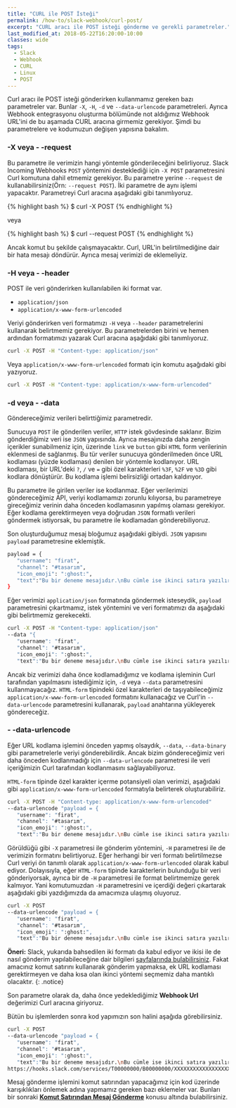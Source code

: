 ```yaml
---
title: "CURL ile POST İsteği"
permalink: /how-to/slack-webhook/curl-post/
excerpt: "CURL aracı ile POST isteği gönderme ve gerekli parametreler."
last_modified_at: 2018-05-22T16:20:00-10:00
classes: wide
tags:
  - Slack
  - Webhook
  - CURL
  - Linux
  - POST
---
```


Curl aracı ile POST isteği gönderirken kullanmamız gereken bazı parametreler var. Bunlar `-X`, `-H`, `-d` ve `--data-urlencode` parametreleri. Ayrıca Webhook entegrasyonu oluşturma bölümünde not aldığımız Webhook URL'ini de bu aşamada CURL aracına girmemiz gerekiyor. Şimdi bu parametrelere ve kodumuzun değişen yapısına bakalım.

### -X veya - -request

Bu parametre ile verimizin hangi yöntemle gönderileceğini belirliyoruz. Slack Incoming Webhooks `POST` yöntemini desteklediği için `-X POST` parametresini Curl komutuna dahil etmemiz gerekiyor. Bu parametre yerine `--request` de kullanabilirsiniz(Örn: `--request POST`). İki parametre de aynı işlemi yapacaktır. Parametreyi Curl aracına aşağıdaki gibi tanımlıyoruz.

{% highlight bash %}
$ curl -X POST
{% endhighlight %}

veya

{% highlight bash %}
$ curl --request POST
{% endhighlight %}

Ancak komut bu şekilde çalışmayacaktır. Curl, URL'in belirtilmediğine dair bir hata mesajı döndürür. Ayrıca mesaj verimizi de eklemeliyiz.

### -H veya - -header

POST ile veri gönderirken kullanılabilen iki format var.

* `application/json`
* `application/x-www-form-urlencoded`

Veriyi gönderirken veri formatımızı `-H` veya `--header` parametrelerini kullanarak belirtmemiz gerekiyor. Bu parametrelerden birini ve hemen ardından formatımızı yazarak Curl aracına aşağıdaki gibi tanımlıyoruz.

```bash
curl -X POST -H "Content-type: application/json"
```

Veya `application/x-www-form-urlencoded` formatı için komutu aşağıdaki gibi yazıyoruz.

```bash
curl -X POST -H "Content-type: application/x-www-form-urlencoded"
```

### -d veya - -data

Göndereceğimiz verileri belirttiğimiz parametredir.

Sunucuya `POST` ile gönderilen veriler, `HTTP` istek gövdesinde saklanır. Bizim gönderdiğimiz veri ise `JSON` yapısında. Ayrıca mesajınızda daha zengin içerikler sunabilmeniz için, üzerinde `link` ve `button` gibi `HTML` form verilerinin eklenmesi de sağlanmış. Bu tür veriler sunucuya gönderilmeden önce URL kodlaması (yüzde kodlaması) denilen bir yöntemle kodlanıyor. URL kodlaması, bir URL'deki `?`, `/` ve `=` gibi özel karakterleri `%3F`, `%2F` ve `%3D` gibi kodlara dönüştürür. Bu kodlama işlemi belirsizliği ortadan kaldırıyor.

Bu parametre ile girilen veriler ise kodlanmaz. Eğer verilerimizi göndereceğimiz API, veriyi kodlamamızı zorunlu kılıyorsa, bu parametreye gireceğimiz verinin daha önceden kodlamasının yapılmış olaması gerekiyor. Eğer kodlama gerektirmeyen veya doğrudan `JSON` formatlı verileri göndermek istiyorsak, bu parametre ile kodlamadan gönderebiliyoruz.

Son oluşturduğumuz mesaj bloğumuz aşağıdaki gibiydi. `JSON` yapısını `payload` parametresine eklemiştik.

```bash
payload = {
   "username": "firat",
   "channel": "#tasarım",
   "icon_emoji": ":ghost:",
   "text":"Bu bir deneme mesajıdır.\nBu cümle ise ikinci satıra yazılır. <https://example.com/|Buraya tıklayın.>"
}
```

Eğer verimizi `application/json` formatında göndermek isteseydik, `payload` parametresini çıkartmamız, istek yöntemini ve veri formatımızı da aşağıdaki gibi belirtmemiz gerekecekti.

```bash
curl -X POST -H "Content-type: application/json"
--data "{
   "username": "firat",
   "channel": "#tasarım",
   "icon_emoji": ":ghost:",
   "text":"Bu bir deneme mesajıdır.\nBu cümle ise ikinci satıra yazılır. <https://example.com/|Buraya tıklayın.>"}"
```

Ancak biz verimizi daha önce kodlamadığımız ve kodlama işleminin Curl tarafından yapılmasını istediğimiz için, `-d` veya `--data` parametresini kullanmayacağız.  `HTML-form` tipindeki özel karakterleri de taşıyabileceğimiz `application/x-www-form-urlencoded` formatını kullanacağız ve Curl'in `--data-urlencode` parametresini kullanarak, `payload` anahtarına yükleyerek göndereceğiz.

### - -data-urlencode

Eğer URL kodlama işlemini önceden yapmış olsaydık, `--data`, `--data-binary` gibi parametrelerle veriyi gönderebilirdik. Ancak bizim göndereceğimiz veri daha önceden kodlanmadığı için `--data-urlencode` parametresi ile veri içeriğimizin Curl tarafından kodlanmasını sağlayabiliyoruz.

`HTML-form` tipinde özel karakter içerme potansiyeli olan verimizi, aşağıdaki gibi `application/x-www-form-urlencoded` formatıyla belirterek oluşturabiliriz.

```bash
curl -X POST -H "Content-type: application/x-www-form-urlencoded"
--data-urlencode "payload = {
   "username": "firat",
   "channel": "#tasarım",
   "icon_emoji": ":ghost:",
   "text":"Bu bir deneme mesajıdır.\nBu cümle ise ikinci satıra yazılır. <https://example.com/|Buraya tıklayın.>" }"
```

Görüldüğü gibi `-X` parametresi ile gönderim yöntemini, `-H` parametresi ile de verimizin formatını belirtiyoruz. Eğer herhangi bir veri formatı belirtilmezse Curl veriyi ön tanımlı olarak `application/x-www-form-urlencoded` olarak kabul ediyor. Dolayısıyla, eğer `HTML-form` tipinde karakterlerin bulunduğu bir veri gönderiyorsak, ayrıca bir de `-H` parametresi ile format belirtmemize gerek kalmıyor. Yani komutumuzdan `-H` parametresini ve içerdiği değeri çıkartarak aşağıdaki gibi yazdığımızda da amacımıza ulaşmış oluyoruz.

```bash
curl -X POST
--data-urlencode "payload = {
   "username": "firat",
   "channel": "#tasarım",
   "icon_emoji": ":ghost:",
   "text":"Bu bir deneme mesajıdır.\nBu cümle ise ikinci satıra yazılır. <https://example.com/|Buraya tıklayın.>" }"
```

**Öneri:** Slack, yukarıda bahsedilen iki formatı da kabul ediyor ve ikisi ile de nasıl gönderim yapılabileceğine dair bilgileri [sayfalarında bulabilirsiniz](https://api.slack.com/incoming-webhooks). Fakat amacınız komut satırını kullanarak gönderim yapmaksa, ek URL kodlaması gerektirmeyen ve daha kısa olan ikinci yöntemi seçmemiz daha mantıklı olacaktır.
{: .notice}

Son parametre olarak da, daha önce yedeklediğimiz **Webhook Url** değerimizi Curl aracına giriyoruz.

Bütün bu işlemlerden sonra kod yapımızın son halini aşağıda görebilirsiniz.

```bash
curl -X POST
--data-urlencode "payload = {
   "username": "firat",
   "channel": "#tasarım",
   "icon_emoji": ":ghost:",
   "text":"Bu bir deneme mesajıdır.\nBu cümle ise ikinci satıra yazılır. <https://example.com/|Buraya tıklayın.>" }"
https://hooks.slack.com/services/T00000000/B00000000/XXXXXXXXXXXXXXXXXXXXXXXX
```

Mesaj gönderme işlemini komut satırından yapacağımız için kod üzerinde karışıklıkları önlemek adına yapmamız gereken bazı eklemeler var. Bunları bir sonraki  [**Komut Satırından Mesaj Gönderme**](/how-to/slack-webhook/komut-satirindan-mesaj-gonderme/) konusu altında bulabilirsiniz.
